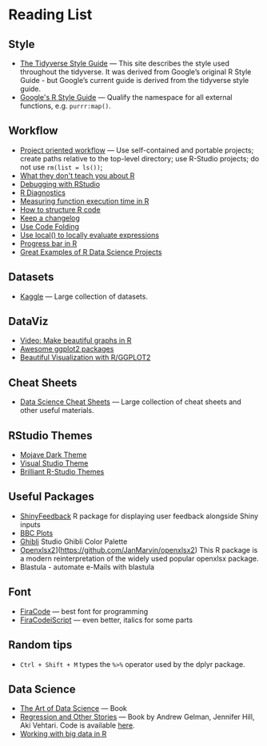 # Reading List

## Style

* [The Tidyverse Style Guide](https://style.tidyverse.org/) — This site describes the style used throughout the tidyverse. It was derived from Google’s original R Style Guide - but Google’s current guide is derived from the tidyverse style guide.
* [Google's R Style Guide](https://google.github.io/styleguide/Rguide.html) — Qualify the namespace for all external functions, e.g. `purrr:map()`.

## Workflow

* [Project oriented workflow](https://www.tidyverse.org/blog/2017/12/workflow-vs-script/) — Use self-contained and portable projects; create paths relative to the top-level directory; use R-Studio projects; do not use `rm(list = ls())`;
* [What they don't teach you about R](https://rstats.wtf/)
* [Debugging with RStudio](https://support.rstudio.com/hc/en-us/articles/205612627-Debugging-with-RStudio)
* [R Diagnostics](https://support.rstudio.com/hc/en-us/articles/205753617-Code-Diagnostics)
* [Measuring function execution time in R](https://stackoverflow.com/questions/6262203/measuring-function-execution-time-in-r)
* [How to structure R code](https://github.com/lorenzwalthert/strcode)
* [Keep a changelog](https://keepachangelog.com/en/1.0.0/)
* [Use Code Folding](https://support.rstudio.com/hc/en-us/articles/200484568-Code-Folding-and-Sections)
* [Use local() to locally evaluate expressions](https://adv-r.hadley.nz/evaluation.html)
* [Progress bar in R](https://stackoverflow.com/questions/26919787/r-text-progress-bar-in-for-loop)
* [Great Examples of R Data Science Projects](https://stackoverflow.com/questions/1429907/workflow-for-statistical-analysis-and-report-writing/1434424#143442)

## Datasets

* [Kaggle](https://www.kaggle.com/datasets) — Large collection of datasets.

## DataViz

* [Video: Make beautiful graphs in R](https://www.youtube.com/watch?v=qnw1xDnt_Ec&feature=youtu.be)
* [Awesome ggplot2 packages](https://github.com/erikgahner/awesome-ggplot2)
* [Beautiful Visualization with R/GGPLOT2](https://datavizs21.classes.andrewheiss.com/example/05-example/)

## Cheat Sheets

* [Data Science Cheat Sheets](https://www.kaggle.com/timoboz/data-science-cheat-sheets) — Large collection of cheat sheets and other useful materials.

## RStudio Themes

* [Mojave Dark Theme](https://github.com/patrickshox/Mojave-Dark-RStudio-Theme/blob/master/Demo%20Images%20and%20Gifs/Main.png)
* [Visual Studio Theme](https://github.com/michaelasher/CustomRStudioTheme)
* [Brilliant R-Studio Themes]([https://github.com/michaelasher/CustomRStudioTheme](https://www.garrickadenbuie.com/project/rsthemes/#installation))

## Useful Packages

* [ShinyFeedback](https://github.com/merlinoa/shinyFeedback) R package for displaying user feedback alongside Shiny inputs
* [BBC Plots](https://bbc.github.io/rcookbook/)
* [Ghibli](https://github.com/ewenme/ghibli) Studio Ghibli Color Palette
* [Openxlsx2]([https://github.com/ewenme/ghibli)](https://github.com/JanMarvin/openxlsx2) This R package is a modern reinterpretation of the widely used popular openxlsx package. 
* Blastula - automate e-Mails with blastula

## Font

* [FiraCode](https://github.com/tonsky/FiraCode) — best font for programming
* [FiraCodeiScript](https://github.com/kencrocken/FiraCodeiScript) — even better, italics for some parts

## Random tips

* `Ctrl + Shift + M` types the `%>%` operator used by the dplyr package.

## Data Science

* [The Art of Data Science](https://raw.githubusercontent.com/rdpeng/artofdatascience/master/preview/artofdatascience-preview.pdf) — Book
* [Regression and Other Stories](https://avehtari.github.io/ROS-Examples/) — Book by Andrew Gelman, Jennifer Hill, Aki Vehtari. Code is available [here](https://avehtari.github.io/ROS-Examples/).
* [Working with big data in R](https://waterdata.usgs.gov/blog/formats/)
